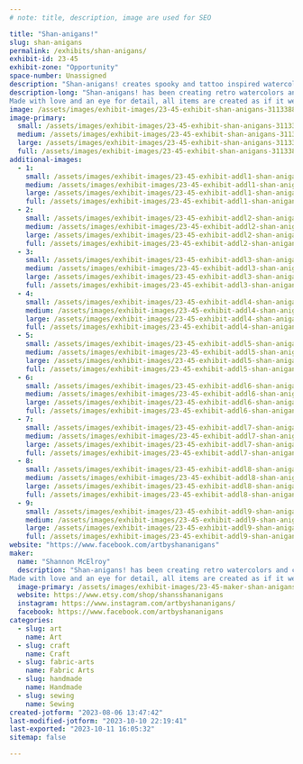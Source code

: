 ```yaml
---
# note: title, description, image are used for SEO

title: "Shan-anigans!"
slug: shan-anigans
permalink: /exhibits/shan-anigans/
exhibit-id: 23-45
exhibit-zone: "Opportunity"
space-number: Unassigned
description: "Shan-anigans! creates spooky and tattoo inspired watercolors and cottage-core home goods. "
description-long: "Shan-anigans! has been creating retro watercolors and cottage-core home goods since 2014. Female and LGBTQ+ owned, this Orlando local likes to paint, sew, and cross-stitch all things spooky, tarot, tattoo, and equity-related. She takes custom requests and will be painting at the Shan-anigans! table all weekend long. 
Made with love and an eye for detail, all items are created as if it were for one of Shan's own friends or family members."
image: /assets/images/exhibit-images/23-45-exhibit-shan-anigans-311338875-504225621717946-268785840246048776-n-large.jpg
image-primary: 
  small: /assets/images/exhibit-images/23-45-exhibit-shan-anigans-311338875-504225621717946-268785840246048776-n-small.jpg
  medium: /assets/images/exhibit-images/23-45-exhibit-shan-anigans-311338875-504225621717946-268785840246048776-n-medium.jpg
  large: /assets/images/exhibit-images/23-45-exhibit-shan-anigans-311338875-504225621717946-268785840246048776-n-large.jpg
  full: /assets/images/exhibit-images/23-45-exhibit-shan-anigans-311338875-504225621717946-268785840246048776-n-full.jpg
additional-images: 
  - 1:
    small: /assets/images/exhibit-images/23-45-exhibit-addl1-shan-anigans-310967630-500173438789831-7089347824073400469-n-small.jpg
    medium: /assets/images/exhibit-images/23-45-exhibit-addl1-shan-anigans-310967630-500173438789831-7089347824073400469-n-medium.jpg
    large: /assets/images/exhibit-images/23-45-exhibit-addl1-shan-anigans-310967630-500173438789831-7089347824073400469-n-large.jpg
    full: /assets/images/exhibit-images/23-45-exhibit-addl1-shan-anigans-310967630-500173438789831-7089347824073400469-n-full.jpg
  - 2:
    small: /assets/images/exhibit-images/23-45-exhibit-addl2-shan-anigans-311574614-519365220203986-6900261426035607369-n-small.jpg
    medium: /assets/images/exhibit-images/23-45-exhibit-addl2-shan-anigans-311574614-519365220203986-6900261426035607369-n-medium.jpg
    large: /assets/images/exhibit-images/23-45-exhibit-addl2-shan-anigans-311574614-519365220203986-6900261426035607369-n-large.jpg
    full: /assets/images/exhibit-images/23-45-exhibit-addl2-shan-anigans-311574614-519365220203986-6900261426035607369-n-full.jpg
  - 3:
    small: /assets/images/exhibit-images/23-45-exhibit-addl3-shan-anigans-311625950-519365213537320-4373127684391494655-n-small.jpg
    medium: /assets/images/exhibit-images/23-45-exhibit-addl3-shan-anigans-311625950-519365213537320-4373127684391494655-n-medium.jpg
    large: /assets/images/exhibit-images/23-45-exhibit-addl3-shan-anigans-311625950-519365213537320-4373127684391494655-n-large.jpg
    full: /assets/images/exhibit-images/23-45-exhibit-addl3-shan-anigans-311625950-519365213537320-4373127684391494655-n-full.jpg
  - 4:
    small: /assets/images/exhibit-images/23-45-exhibit-addl4-shan-anigans-311994342-508744931266015-50517603154547431-n-small.jpg
    medium: /assets/images/exhibit-images/23-45-exhibit-addl4-shan-anigans-311994342-508744931266015-50517603154547431-n-medium.jpg
    large: /assets/images/exhibit-images/23-45-exhibit-addl4-shan-anigans-311994342-508744931266015-50517603154547431-n-large.jpg
    full: /assets/images/exhibit-images/23-45-exhibit-addl4-shan-anigans-311994342-508744931266015-50517603154547431-n-full.jpg
  - 5:
    small: /assets/images/exhibit-images/23-45-exhibit-addl5-shan-anigans-313418601-521515196655655-2503935290298258058-n-small.jpg
    medium: /assets/images/exhibit-images/23-45-exhibit-addl5-shan-anigans-313418601-521515196655655-2503935290298258058-n-medium.jpg
    large: /assets/images/exhibit-images/23-45-exhibit-addl5-shan-anigans-313418601-521515196655655-2503935290298258058-n-large.jpg
    full: /assets/images/exhibit-images/23-45-exhibit-addl5-shan-anigans-313418601-521515196655655-2503935290298258058-n-full.jpg
  - 6:
    small: /assets/images/exhibit-images/23-45-exhibit-addl6-shan-anigans-313905364-522227809917727-77285986746386535-n-small.jpg
    medium: /assets/images/exhibit-images/23-45-exhibit-addl6-shan-anigans-313905364-522227809917727-77285986746386535-n-medium.jpg
    large: /assets/images/exhibit-images/23-45-exhibit-addl6-shan-anigans-313905364-522227809917727-77285986746386535-n-large.jpg
    full: /assets/images/exhibit-images/23-45-exhibit-addl6-shan-anigans-313905364-522227809917727-77285986746386535-n-full.jpg
  - 7:
    small: /assets/images/exhibit-images/23-45-exhibit-addl7-shan-anigans-314711428-526477816159393-1765091698888413378-n-small.jpg
    medium: /assets/images/exhibit-images/23-45-exhibit-addl7-shan-anigans-314711428-526477816159393-1765091698888413378-n-medium.jpg
    large: /assets/images/exhibit-images/23-45-exhibit-addl7-shan-anigans-314711428-526477816159393-1765091698888413378-n-large.jpg
    full: /assets/images/exhibit-images/23-45-exhibit-addl7-shan-anigans-314711428-526477816159393-1765091698888413378-n-full.jpg
  - 8:
    small: /assets/images/exhibit-images/23-45-exhibit-addl8-shan-anigans-img-5341-small.JPG
    medium: /assets/images/exhibit-images/23-45-exhibit-addl8-shan-anigans-img-5341-medium.JPG
    large: /assets/images/exhibit-images/23-45-exhibit-addl8-shan-anigans-img-5341-large.JPG
    full: /assets/images/exhibit-images/23-45-exhibit-addl8-shan-anigans-img-5341-full.JPG
  - 9:
    small: /assets/images/exhibit-images/23-45-exhibit-addl9-shan-anigans-img062-small.jpg
    medium: /assets/images/exhibit-images/23-45-exhibit-addl9-shan-anigans-img062-medium.jpg
    large: /assets/images/exhibit-images/23-45-exhibit-addl9-shan-anigans-img062-large.jpg
    full: /assets/images/exhibit-images/23-45-exhibit-addl9-shan-anigans-img062-full.jpg
website: "https://www.facebook.com/artbyshananigans"
maker: 
  name: "Shannon McElroy"
  description: "Shan-anigans! has been creating retro watercolors and cottage-core home goods since 2014. Female and LGBTQ+ owned, this Orlando local likes to paint, sew, and cross-stitch all things spooky, tarot, tattoo, and equity-related. She takes custom requests and will be painting at the Shan-anigans! table all weekend long. 
Made with love and an eye for detail, all items are created as if it were for one of Shan's own friends or family members."
  image-primary: /assets/images/exhibit-images/23-45-maker-shan-anigans-logo-medium.png
  website: https://www.etsy.com/shop/shansshananigans
  instagram: https://www.instagram.com/artbyshananigans/
  facebook: https://www.facebook.com/artbyshananigans
categories: 
  - slug: art
    name: Art
  - slug: craft
    name: Craft
  - slug: fabric-arts
    name: Fabric Arts
  - slug: handmade
    name: Handmade
  - slug: sewing
    name: Sewing
created-jotform: "2023-08-06 13:47:42"
last-modified-jotform: "2023-10-10 22:19:41"
last-exported: "2023-10-11 16:05:32"
sitemap: false

---
```

